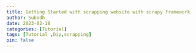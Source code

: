 ```yaml
---
title: Getting Started with scrapping website with scrapy framework
author: Subodh
date: 2023-02-18
categories: [Tutorial]
tags: [Tutorial ,Diy,scrapping]
pin: false
---
```



